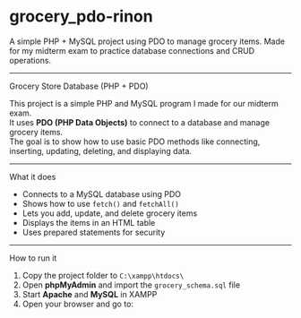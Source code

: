 # grocery_pdo-rinon
A simple PHP + MySQL project using PDO to manage grocery items. Made for my midterm exam to practice database connections and CRUD operations.

---

Grocery Store Database (PHP + PDO)

This project is a simple PHP and MySQL program I made for our midterm exam.  
It uses **PDO (PHP Data Objects)** to connect to a database and manage grocery items.  
The goal is to show how to use basic PDO methods like connecting, inserting, updating, deleting, and displaying data.

---

What it does
- Connects to a MySQL database using PDO  
- Shows how to use `fetch()` and `fetchAll()`  
- Lets you add, update, and delete grocery items  
- Displays the items in an HTML table  
- Uses prepared statements for security  

---

How to run it
1. Copy the project folder to `C:\xampp\htdocs\`  
2. Open **phpMyAdmin** and import the `grocery_schema.sql` file  
3. Start **Apache** and **MySQL** in XAMPP  
4. Open your browser and go to:  
